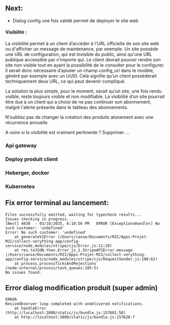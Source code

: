 ## Next:

- Dialog config une fois validé permet de deployer le site web

#### Visibilité :

La visibilité permet à un client d’accéder à l'URL officielle de son site web ou d'afficher un message de maintenance, par exemple.
Un site possède une URL de configuration, qui est invisible du public, ainsi qu'une URL publique accessible par n’importe qui.
Le client devrait pouvoir rendre son site non visible tout en ayant la possibilité de le consulter pour le configurer.
Il serait donc nécessaire d’ajouter un champ config_url dans le modèle, généré par exemple avec un UUID.
Cela signifie qu’un client posséderait techniquement deux URL, ce qui peut devenir compliqué.

La solution la plus simple, pour le moment, serait qu’un site, une fois rendu visible, reste toujours visible et non modifiable.
La visibilité d’un site pourrait être due à un client qui a choisi de ne pas continuer son abonnement, malgré l'alerte présente dans le tableau des abonnements.

N'oubliez pas de changer la création des produits atonement avec une récurrence annuelle.

A voire si la visibilité est vraiment pertinente ? Supprimer ...

### Api gateway

### Deploy produit client

### Heberger, docker

### Kubernetes

## Fix error terminal au lancement:

```
Files successfully emitted, waiting for typecheck results...
Issues checking in progress...
[Nest] 4030  - 03/18/2025, 6:18:56 PM   ERROR [ExceptionsHandler] No such customer: 'undefined'
Error: No such customer: 'undefined'
    at generateV1Error (/Users/canse/Documents/M2I/Apps-Projet-M2I/collect-verything-app/config-service/node_modules/stripe/cjs/Error.js:11:20)
    at res.toJSON.then.Error_js_1.StripeAPIError.message (/Users/canse/Documents/M2I/Apps-Projet-M2I/collect-verything-app/config-service/node_modules/stripe/cjs/RequestSender.js:108:62)
    at process.processTicksAndRejections (node:internal/process/task_queues:105:5)
No issues found.
```

## Error dialog modification produit (super admin)

```error
ERROR
ResizeObserver loop completed with undelivered notifications.
    at handleError (http://localhost:3000/static/js/bundle.js:157601:58)
    at http://localhost:3000/static/js/bundle.js:157620:7

```